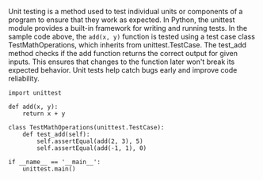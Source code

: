 Unit testing is a method used to test individual units or components of a program to ensure that they work as expected. In Python, the unittest module provides a built-in framework for writing and running tests. In the sample code above, the `add(x, y)` function is tested using a test case class TestMathOperations, which inherits from unittest.TestCase. The test_add method checks if the add function returns the correct output for given inputs. This ensures that changes to the function later won't break its expected behavior. Unit tests help catch bugs early and improve code reliability.


```
import unittest

def add(x, y):
    return x + y

class TestMathOperations(unittest.TestCase):
    def test_add(self):
        self.assertEqual(add(2, 3), 5)
        self.assertEqual(add(-1, 1), 0)

if __name__ == '__main__':
    unittest.main()
```